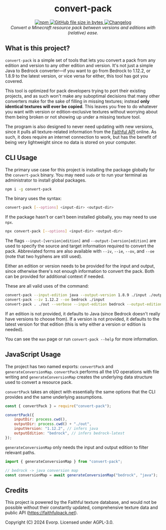 <div align="center">
	<h1>convert-pack</h1>
	<a href="https://www.npmjs.com/package/convert-pack" target="_blank">
		<img
			alt="npm"
			src="https://img.shields.io/npm/v/convert-pack?color=cb0000&logo=npm&style=flat-square"
		>
	</a>
	<a href="https://github.com/3vorp/convert-pack">
		<img
			alt="GitHub file size in bytes"
			src="https://img.shields.io/github/size/3vorp/convert-pack/index.js?color=43A047&label=Script%20size&logoColor=green&style=flat-square"
		>
	</a>
	<a href="https://github.com/3vorp/convert-pack/blob/main/CHANGELOG.md">
		<img
			alt="Changelog"
			src="https://img.shields.io/badge/Changelog-Read_Here-blue?style=flat-square"
		>
	</a>
	<br>
	<i>Convert a Minecraft resource pack between versions and editions with (relative) ease.</i>
</div>

## What is this project?

`convert-pack` is a simple set of tools that lets you convert a pack from any edition and version to any other edition and version. It's not just a simple Java to Bedrock converter—if you want to go from Bedrock to 1.12.2, or 1.8.9 to the latest version, or vice versa for either, this tool has got you covered.

This tool is optimized for pack developers trying to port their existing projects, and as such won't make any suboptimal decisions that many other converters make for the sake of filling in missing textures; instead **only identical textures will ever be copied**. This leaves you free to do whatever you want with version or edition-exclusive textures without worrying about them being broken or not showing up under a missing texture tool.

The program is also designed to never need updating with new versions, since it pulls all texture-related information from the [Faithful API](https://faithfulpack.net) online. As such, it does require an internet connection to work, but has the benefit of being very lightweight since no data is stored on your computer.

## CLI Usage

The primary use case for this project is installing the package globally for the `convert-pack` binary. You may need `sudo` or to run your terminal as administrator to install global packages.

```sh
npm i -g convert-pack
```

The binary uses the syntax:

```sh
convert-pack [--options] <input-dir> <output-dir>
```

If the package hasn't or can't been installed globally, you may need to use `npx`.

```sh
npx convert-pack [--options] <input-dir> <output-dir>
```

The flags `--input-[version|edition]` and `--output-[version|edition]` are used to specify the source and target information required to convert the pack. Abbreviated forms are also available with `--iv`, `--ie`, `--ov`, and `--oe` (note that two hyphens are still used).

Either an edition or version needs to be provided for the input and output, since otherwise there's not enough information to convert the pack. Both can be provided for additional context if needed.

These are all valid uses of the command:

```sh
convert-pack --input-edition java --output-version 1.8.9 ./input ./output
convert-pack --iv 1.12.2 --oe bedrock ./input
convert-pack . ./out --verbose --input-edition bedrock --output-edition java
```

If an edition is not provided, it defaults to Java (since Bedrock doesn't really have versions to choose from). If a version is not provided, it defaults to the latest version for that edition (this is why either a version or edition is needed).

You can see the `man` page or run `convert-pack --help` for more information.

## JavaScript Usage

The project has two named exports: `convertPack` and `generateConversionMap`. `convertPack` performs all the I/O operations with file writing and `generateConversionMap` creates the underlying data structure used to convert a resource pack.

`convertPack` takes an object with essentially the same options that the CLI provides and the same underlying assumptions.

```js
const { convertPack } = require("convert-pack");

convertPack({
	inputDir: process.cwd(),
	outputDir: process.cwd() + "./out",
	inputVersion: "1.12.2", // infers java
	outputEdition: "bedrock", // infers bedrock-latest
});
```

`generateConversionMap` only needs the input and output edition to filter relevant paths.

```js
import { generateConversionMap } from "convert-pack";

// bedrock -> java conversion map
const conversionMap = await generateConversionMap("bedrock", "java");
```

## Credits

This project is powered by the Faithful texture database, and would not be possible without their constantly updated, comprehensive texture data and public API (https://faithfulpack.net).

Copyright (C) 2024 Evorp. Licensed under AGPL-3.0.
